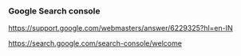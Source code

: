 ### Google Search console

https://support.google.com/webmasters/answer/6229325?hl=en-IN

https://search.google.com/search-console/welcome
